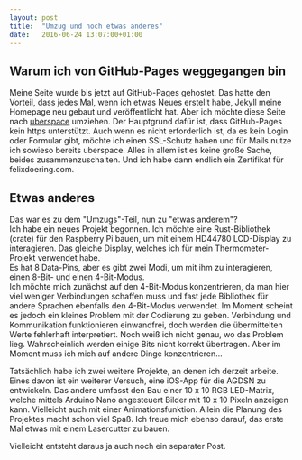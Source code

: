 ```yaml
---
layout: post
title:  "Umzug und noch etwas anderes"
date:   2016-06-24 13:07:00+01:00
---
```


## Warum ich von GitHub-Pages weggegangen bin

Meine Seite wurde bis jetzt auf GitHub-Pages gehostet. Das hatte den Vorteil, dass jedes Mal, wenn ich etwas Neues erstellt habe, Jekyll meine Homepage neu gebaut und veröffentlicht hat. Aber ich möchte diese Seite nach [uberspace](https://uberspace.de) umziehen. Der Hauptgrund dafür ist, dass GitHub-Pages kein https unterstützt. Auch wenn es nicht erforderlich ist, da es kein Login oder Formular gibt, möchte ich einen SSL-Schutz haben und für Mails nutze ich sowieso bereits uberspace. Alles in allem ist es keine große Sache, beides zusammenzuschalten. Und ich habe dann endlich ein Zertifikat für felixdoering.com.

## Etwas anderes

Das war es zu dem "Umzugs"-Teil, nun zu "etwas anderem"?  
Ich habe ein neues Projekt begonnen. Ich möchte eine Rust-Bibliothek (crate) für den Raspberry Pi bauen, um mit einem HD44780 LCD-Display zu interagieren. Das gleiche Display, welches ich für mein Thermometer-Projekt verwendet habe.  
Es hat 8 Data-Pins, aber es gibt zwei Modi, um mit ihm zu interagieren, einen 8-Bit- und einen 4-Bit-Modus.  
Ich möchte mich zunächst auf den 4-Bit-Modus konzentrieren, da man hier viel weniger Verbindungen schaffen muss und fast jede Bibliothek für andere Sprachen ebenfalls den 4-Bit-Modus verwendet. Im Moment scheint es jedoch ein kleines Problem mit der Codierung zu geben. Verbindung und Kommunikation funktionieren einwandfrei, doch werden die übermittelten Werte fehlerhaft interpretiert. Noch weiß ich nicht genau, wo das Problem lieg. Wahrscheinlich werden einige Bits nicht korrekt übertragen. Aber im Moment muss ich mich auf andere Dinge konzentrieren...

Tatsächlich habe ich zwei weitere Projekte, an denen ich derzeit arbeite. Eines davon ist ein weiterer Versuch, eine iOS-App für die AGDSN zu entwickeln. Das andere umfasst den Bau einer 10 x 10 RGB LED-Matrix, welche mittels Arduino Nano angesteuert Bilder mit 10 x 10 Pixeln anzeigen kann. Vielleicht auch mit einer Animationsfunktion. Allein die Planung des Projektes macht schon viel Spaß. Ich freue mich ebenso darauf, das erste Mal etwas mit einem Lasercutter zu bauen.

Vielleicht entsteht daraus ja auch noch ein separater Post.
